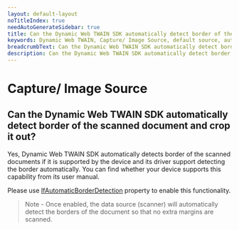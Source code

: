 ```yaml
---
layout: default-layout
noTitleIndex: true
needAutoGenerateSidebar: true
title: Can the Dynamic Web TWAIN SDK automatically detect border of the scanned document and crop it out?
keywords: Dynamic Web TWAIN, Capture/ Image Source, default source, automatically, detect border
breadcrumbText: Can the Dynamic Web TWAIN SDK automatically detect border of the scanned document and crop it out?
description: Can the Dynamic Web TWAIN SDK automatically detect border of the scanned document and crop it out?
---
```


# Capture/ Image Source

## Can the Dynamic Web TWAIN SDK automatically detect border of the scanned document and crop it out?

Yes, Dynamic Web TWAIN SDK automatically detects border of the scanned documents if it is supported by the device and its driver support detecting the border automatically. You can find whether your device supports this capability from its user manual.

Please use <a href="https://www.dynamsoft.com/web-twain/docs/info/api/WebTwain_Acquire.html?ver=latest#ifautomaticborderdetection" target="_blank">IfAutomaticBorderDetection</a> property to enable this functionality.

> Note - Once enabled, the data source (scanner) will automatically detect the borders of the document so that no extra margins are scanned.
